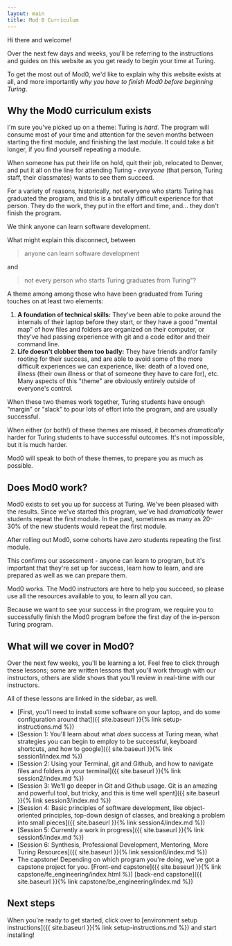```yaml
---
layout: main
title: Mod 0 Curriculum
---
```


Hi there and welcome!

Over the next few days and weeks, you'll be referring to the instructions and guides on this website as you get ready to begin your time at Turing. 

To get the most out of Mod0, we'd like to explain why this website exists at all, and more importantly _why you have to finish Mod0 before beginning Turing_.

## Why the Mod0 curriculum exists

I'm sure you've picked up on a theme: Turing is _hard_. The program will consume most of your time and attention for the seven months between starting the first module, and finishing the last module. It could take a bit longer, if you find yourself repeating a module. 

When someone has put their life on hold, quit their job, relocated to Denver, and put it all on the line for attending Turing - _everyone_ (that person, Turing staff, their classmates) wants to see them succeed. 

For a variety of reasons, historically, not everyone who starts Turing has graduated the program, and this is a brutally difficult experience for that person. They do the work, they put in the effort and time, and... they don't finish the program. 

We think anyone can learn software development. 

What might explain this disconnect, between
> anyone can learn software development

and 

> not every person who starts Turing graduates from Turing"?

A theme among among those who have been graduated from Turing touches on at least two elements:

1. **A foundation of technical skills:** They've been able to poke around the internals of their laptop before they start, or they have a good "mental map" of how files and folders are organized on their computer, or they've had passing experience with git and a code editor and their command line.
2. **Life doesn't clobber them too badly:** They have friends and/or family rooting for their success, and are able to avoid some of the more difficult experiences we can experience, like: death of a loved one, illness (their own illness or that of someone they have to care for), etc. Many aspects of this "theme" are obviously entirely outside of everyone's control. 

When these two themes work together, Turing students have enough "margin" or "slack" to pour lots of effort into the program, and are usually successful.

When either (or both!) of these themes are missed, it becomes _dramatically_ harder for Turing students to have successful outcomes. It's not impossible, but it is much harder. 

Mod0 will speak to both of these themes, to prepare you as much as possible. 

## Does Mod0 work?

Mod0 exists to set you up for success at Turing. We've been pleased with the results. Since we've started this program, we've had _dramatically_ fewer students repeat the first module. In the past, sometimes as many as 20-30% of the new students would repeat the first module.

After rolling out Mod0, some cohorts have _zero_ students repeating the first module.

This confirms our assessment - anyone can learn to program, but it's  important that they're set up for success, learn how to learn, and are prepared as well as we can prepare them.

Mod0 works. The Mod0 instructors are here to help you succeed, so please use all the resources available to you, to learn all you can. 

Because we want to see your success in the program, we require you to successfully finish the Mod0 program before the first day of the in-person Turing program. 


## What will we cover in Mod0?

Over the next few weeks, you'll be learning a lot. Feel free to click through these lessons; some are written lessons that you'll work through with our instructors, others are slide shows that you'll review in real-time with our instructors. 

All of these lessons are linked in the sidebar, as well.

- [First, you'll need to install some software on your laptop, and do some configuration around that]({{ site.baseurl }}{% link setup-instructions.md %})
- [Session 1: You'll learn about what _does_ success at Turing mean, what strategies you can begin to employ to be successful, keyboard shortcuts, and how to google]({{ site.baseurl }}{% link session1/index.md %})
- [Session 2: Using your Terminal, git and Github, and how to navigate files and folders _in_ your terminal]({{ site.baseurl }}{% link session2/index.md %})
- [Session 3: We'll go deeper in Git and Github usage. Git is an amazing and powerful tool, but tricky, and this is time well spent]({{ site.baseurl }}{% link session3/index.md %})
- [Session 4: Basic principles of software development, like object-oriented principles, top-down design of classes, and breaking a problem into small pieces]({{ site.baseurl }}{% link session4/index.md %})
- [Session 5: Currently a work in progress]({{ site.baseurl }}{% link session5/index.md %})
- [Session 6: Synthesis, Professional Development, Mentoring, More Turing Resources]({{ site.baseurl }}{% link session6/index.md %})
- The capstone! Depending on which program you're doing, we've got a capstone project for you. [Front-end capstone]({{ site.baseurl }}{% link capstone/fe_engineering/index.html %}) [back-end capstone]({{ site.baseurl }}{% link capstone/be_engineering/index.md %})

## Next steps

When you're ready to get started, click over to [environment setup instructions]({{ site.baseurl }}{% link setup-instructions.md %}) and start installing!
